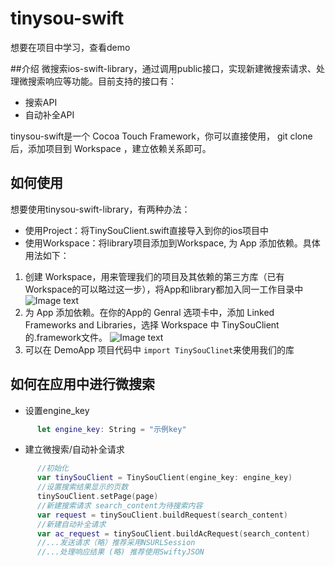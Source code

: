 tinysou-swift
=============
想要在项目中学习，查看demo

##介绍
微搜索ios-swift-library，通过调用public接口，实现新建微搜索请求、处理微搜索响应等功能。目前支持的接口有：
* 搜索API
* 自动补全API

tinysou-swift是一个 Cocoa Touch Framework，你可以直接使用， git clone 后，添加项目到 Workspace ，建立依赖关系即可。

## 如何使用
想要使用tinysou-swift-library，有两种办法：
* 使用Project：将TinySouClient.swift直接导入到你的ios项目中
* 使用Workspace：将library项目添加到Workspace, 为 App 添加依赖。具体用法如下：

1. 创建 Workspace，用来管理我们的项目及其依赖的第三方库（已有Workspace的可以略过这一步），将App和library都加入同一工作目录中
![Image text](https://github.com/wangyeming/tinysou-swift/blob/master/Pic/%E4%BB%8B%E7%BB%8D%E5%9B%BE%E7%89%871.png)
2. 为 App 添加依赖。在你的App的 Genral 选项卡中，添加 Linked Frameworks and Libraries，选择 Workspace 中 TinySouClient的.framework文件。
![Image text](https://github.com/wangyeming/tinysou-swift/blob/master/Pic/%E4%BB%8B%E7%BB%8D%E5%9B%BE%E7%89%872.png)
3. 可以在 DemoApp 项目代码中  ``` import TinySouClinet ```来使用我们的库

## 如何在应用中进行微搜索
* 设置engine_key
``` swift
      let engine_key: String = "示例key" 
```
* 建立微搜索/自动补全请求
``` swift
      //初始化
      var tinySouClient = TinySouClient(engine_key: engine_key) 
      //设置搜索结果显示的页数
      tinySouClient.setPage(page)
      //新建搜索请求 search_content为待搜索内容
      var request = tinySouClient.buildRequest(search_content)
      //新建自动补全请求
      var ac_request = tinySouClient.buildAcRequest(search_content)
      //...发送请求（略）推荐采用NSURLSession
      //...处理响应结果 (略) 推荐使用SwiftyJSON
```
